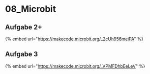 # 08\_Microbit

## Aufgabe 2+

{% embed url="https://makecode.microbit.org/_2cUh956meiPA" %}

## Aufgabe 3

{% embed url="https://makecode.microbit.org/_VPMFDhbEeLeV" %}
